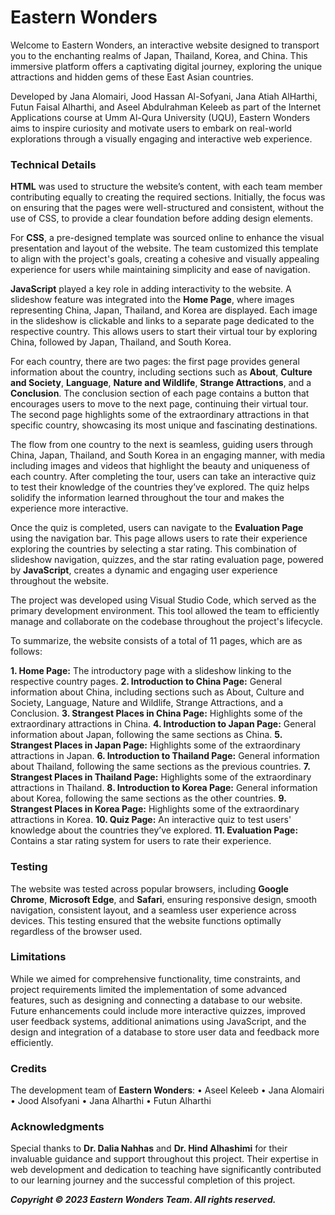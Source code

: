 # Eastern Wonders
Welcome to Eastern Wonders, an interactive website designed to transport you to the enchanting realms of Japan, Thailand, Korea, and China. This immersive platform offers a captivating digital journey, exploring the unique attractions and hidden gems of these East Asian countries.

Developed by Jana Alomairi, Jood Hassan Al-Sofyani, Jana Atiah AlHarthi, Futun Faisal Alharthi, and Aseel Abdulrahman Keleeb as part of the Internet Applications course at Umm Al-Qura University (UQU), Eastern Wonders aims to inspire curiosity and motivate users to embark on real-world explorations through a visually engaging and interactive web experience.

### Technical Details
**HTML** was used to structure the website’s content, with each team member contributing equally to creating the required sections. Initially, the focus was on ensuring that the pages were well-structured and consistent, without the use of CSS, to provide a clear foundation before adding design elements.

For **CSS**, a pre-designed template was sourced online to enhance the visual presentation and layout of the website. The team customized this template to align with the project's goals, creating a cohesive and visually appealing experience for users while maintaining simplicity and ease of navigation.

**JavaScript** played a key role in adding interactivity to the website. A slideshow feature was integrated into the **Home Page**, where images representing China, Japan, Thailand, and Korea are displayed. Each image in the slideshow is clickable and links to a separate page dedicated to the respective country. This allows users to start their virtual tour by exploring China, followed by Japan, Thailand, and South Korea.

For each country, there are two pages: the first page provides general information about the country, including sections such as **About**, **Culture and Society**, **Language**, **Nature and Wildlife**, **Strange Attractions**, and a **Conclusion**. The conclusion section of each page contains a button that encourages users to move to the next page, continuing their virtual tour. The second page highlights some of the extraordinary attractions in that specific country, showcasing its most unique and fascinating destinations.

The flow from one country to the next is seamless, guiding users through China, Japan, Thailand, and South Korea in an engaging manner, with media including images and videos that highlight the beauty and uniqueness of each country. After completing the tour, users can take an interactive quiz to test their knowledge of the countries they’ve explored. The quiz helps solidify the information learned throughout the tour and makes the experience more interactive.

Once the quiz is completed, users can navigate to the **Evaluation Page** using the navigation bar. This page allows users to rate their experience exploring the countries by selecting a star rating. This combination of slideshow navigation, quizzes, and the star rating evaluation page, powered by **JavaScript**, creates a dynamic and engaging user experience throughout the website.

The project was developed using Visual Studio Code, which served as the primary development environment. This tool allowed the team to efficiently manage and collaborate on the codebase throughout the project's lifecycle.

To summarize, the website consists of a total of 11 pages, which are as follows:

**1. Home Page:** The introductory page with a slideshow linking to the respective country pages.
**2. Introduction to China Page:** General information about China, including sections such as About, Culture and Society, Language, Nature and Wildlife, Strange Attractions, and a Conclusion.
**3. Strangest Places in China Page:** Highlights some of the extraordinary attractions in China.
**4. Introduction to Japan Page:** General information about Japan, following the same sections as China.
**5. Strangest Places in Japan Page:** Highlights some of the extraordinary attractions in Japan.
**6. Introduction to Thailand Page:** General information about Thailand, following the same sections as the previous countries.
**7. Strangest Places in Thailand Page:** Highlights some of the extraordinary attractions in Thailand.
**8. Introduction to Korea Page:** General information about Korea, following the same sections as the other countries.
**9. Strangest Places in Korea Page:** Highlights some of the extraordinary attractions in Korea.
**10. Quiz Page:** An interactive quiz to test users' knowledge about the countries they’ve explored.
**11. Evaluation Page:** Contains a star rating system for users to rate their experience.

### Testing
The website was tested across popular browsers, including **Google Chrome**, **Microsoft Edge**, and **Safari**, ensuring responsive design, smooth navigation, consistent layout, and a seamless user experience across devices. This testing ensured that the website functions optimally regardless of the browser used.

### Limitations
While we aimed for comprehensive functionality, time constraints, and project requirements limited the implementation of some advanced features, such as designing and connecting a database to our website. Future enhancements could include more interactive quizzes, improved user feedback systems, additional animations using JavaScript, and the design and integration of a database to store user data and feedback more efficiently.

### Credits
The development team of **Eastern Wonders**:
• Aseel Keleeb
• Jana Alomairi
• Jood Alsofyani
• Jana Alharthi
• Futun Alharthi

### Acknowledgments
Special thanks to **Dr. Dalia Nahhas** and **Dr. Hind Alhashimi** for their invaluable guidance and support throughout this project. Their expertise in web development and dedication to teaching have significantly contributed to our learning journey and the successful completion of this project.


**_Copyright © 2023 Eastern Wonders Team. All rights reserved._**
